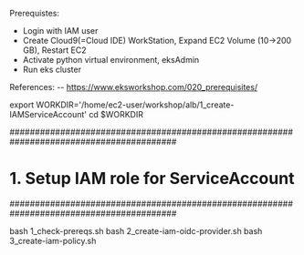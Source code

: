 Prerequistes:
- Login with IAM user
- Create Cloud9(=Cloud IDE) WorkStation, Expand EC2 Volume (10->200 GB), Restart EC2
- Activate python virtual environment, eksAdmin
- Run eks cluster

References:
-- https://www.eksworkshop.com/020_prerequisites/

export WORKDIR='/home/ec2-user/workshop/alb/1_create-IAMServiceAccount'
cd $WORKDIR

#########################################################################################
# 1. Setup IAM role for ServiceAccount
#########################################################################################

bash 1_check-prereqs.sh 
bash 2_create-iam-oidc-provider.sh 
bash 3_create-iam-policy.sh 
